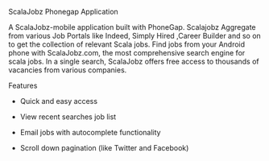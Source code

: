 ScalaJobz Phonegap Application

A ScalaJobz-mobile application built with PhoneGap.
Scalajobz Aggregate from various Job Portals like Indeed, Simply Hired ,Career Builder and so on to get the collection of relevant Scala jobs.
Find jobs from your Android phone with ScalaJobz.com, the most comprehensive search engine for scala jobs. In a single search, ScalaJobz offers free access to thousands of vacancies from various companies. 


Features

* Quick and easy access

* View recent searches job list

* Email jobs with autocomplete functionality

* Scroll down pagination (like Twitter and Facebook)

